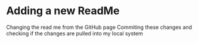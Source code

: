 # Adding a new ReadMe

Changing the read me from the GitHub page
Commiting these changes and checking if the changes are pulled into my local system
